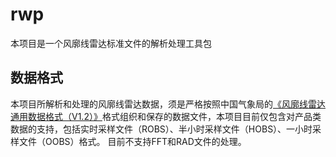 # rwp
本项目是一个风廓线雷达标准文件的解析处理工具包

## 数据格式
本项目所解析和处理的风廓线雷达数据，须是严格按照中国气象局的[《风廓线雷达通用数据格式（V1.2）》](http://2010973.itpcas.ac.cn/UploadFiles/201307/files/Up2013717153635.pdf)格式组织和保存的数据文件，本项目目前仅包含对产品类数据的支持，包括实时采样文件（ROBS）、半小时采样文件（HOBS）、一小时采样文件（OOBS）格式。 目前不支持FFT和RAD文件的处理。  

